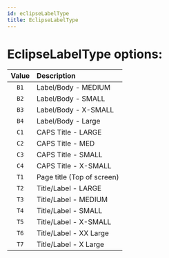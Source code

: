 ```yaml
---
id: eclipseLabelType
title: EclipseLabelType
---
```


# EclipseLabelType options:
| Value |        Description          |
|:-----:|:----------------------------|
| `B1`  | Label/Body - MEDIUM         |
| `B2`  | Label/Body - SMALL          |
| `B3`  | Label/Body - X-SMALL        |
| `B4`  | Label/Body - Large          |
| `C1`  | CAPS Title - LARGE          |
| `C2`  | CAPS Title - MED            |
| `C3`  | CAPS Title - SMALL          |
| `C4`  | CAPS Title - X-SMALL        |
| `T1`  | Page title (Top of screen)  |
| `T2`  | Title/Label - LARGE         |
| `T3`  | Title/Label - MEDIUM        |
| `T4`  | Title/Label - SMALL         |
| `T5`  | Title/Label - X-SMALL       |
| `T6`  | Title/Label - XX Large      |
| `T7`  | Title/Label - X Large       |
